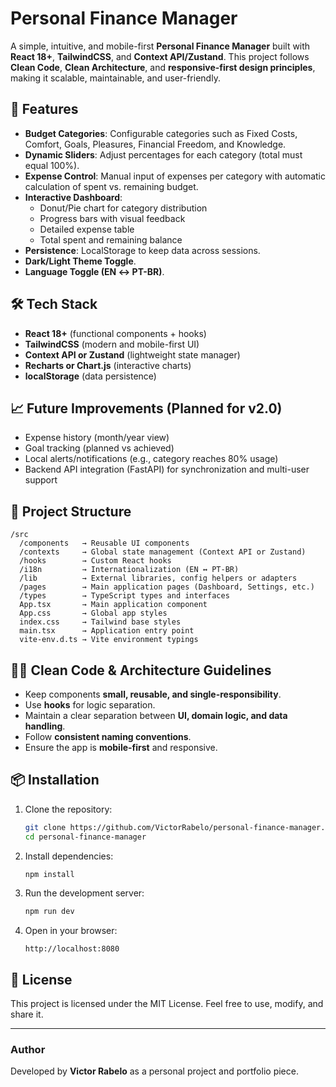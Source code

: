 # Personal Finance Manager

A simple, intuitive, and mobile-first **Personal Finance Manager** built with **React 18+**, **TailwindCSS**, and **Context API/Zustand**.
This project follows **Clean Code**, **Clean Architecture**, and **responsive-first design principles**, making it scalable, maintainable, and user-friendly.

## 🚀 Features

- **Budget Categories**: Configurable categories such as Fixed Costs, Comfort, Goals, Pleasures, Financial Freedom, and Knowledge.
- **Dynamic Sliders**: Adjust percentages for each category (total must equal 100%).
- **Expense Control**: Manual input of expenses per category with automatic calculation of spent vs. remaining budget.
- **Interactive Dashboard**:
  - Donut/Pie chart for category distribution
  - Progress bars with visual feedback
  - Detailed expense table
  - Total spent and remaining balance
- **Persistence**: LocalStorage to keep data across sessions.
- **Dark/Light Theme Toggle**.
- **Language Toggle (EN ↔ PT-BR)**.

## 🛠️ Tech Stack

- **React 18+** (functional components + hooks)
- **TailwindCSS** (modern and mobile-first UI)
- **Context API or Zustand** (lightweight state manager)
- **Recharts or Chart.js** (interactive charts)
- **localStorage** (data persistence)

## 📈 Future Improvements (Planned for v2.0)

- Expense history (month/year view)
- Goal tracking (planned vs achieved)
- Local alerts/notifications (e.g., category reaches 80% usage)
- Backend API integration (FastAPI) for synchronization and multi-user support

## 📂 Project Structure

```
/src
  /components   → Reusable UI components
  /contexts     → Global state management (Context API or Zustand)
  /hooks        → Custom React hooks
  /i18n         → Internationalization (EN ↔ PT-BR)
  /lib          → External libraries, config helpers or adapters
  /pages        → Main application pages (Dashboard, Settings, etc.)
  /types        → TypeScript types and interfaces
  App.tsx       → Main application component
  App.css       → Global app styles
  index.css     → Tailwind base styles
  main.tsx      → Application entry point
  vite-env.d.ts → Vite environment typings
```

## 🧑‍💻 Clean Code & Architecture Guidelines

- Keep components **small, reusable, and single-responsibility**.
- Use **hooks** for logic separation.
- Maintain a clear separation between **UI, domain logic, and data handling**.
- Follow **consistent naming conventions**.
- Ensure the app is **mobile-first** and responsive.

## 📦 Installation

1. Clone the repository:
   ```bash
   git clone https://github.com/VictorRabelo/personal-finance-manager.git
   cd personal-finance-manager
   ```

2. Install dependencies:
   ```bash
   npm install
   ```

3. Run the development server:
   ```bash
   npm run dev
   ```

4. Open in your browser:
   ```
   http://localhost:8080
   ```

## 📜 License

This project is licensed under the MIT License.
Feel free to use, modify, and share it.

---

### Author

Developed by **Victor Rabelo** as a personal project and portfolio piece.